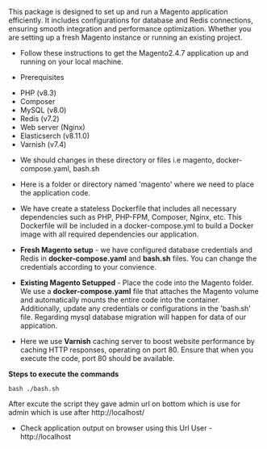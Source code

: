 This package is designed to set up and run a Magento application efficiently. It includes configurations for database and Redis connections, ensuring smooth integration and performance optimization. Whether you are setting up a fresh Magento instance or running an existing project.

* Follow these instructions to get the Magento2.4.7 application up and running on your local machine.

* Prerequisites
- PHP (v8.3)
- Composer
- MySQL (v8.0)
- Redis (v7.2)
- Web server (Nginx)
- Elasticserch (v8.11.0)
- Varnish (v7.4)


* We should changes in these directory or files i.e magento, docker-compose.yaml, bash.sh

* Here is a folder or directory named 'magento' where we need to place the application code.

* We have create a stateless Dockerfile that includes all necessary dependencies such as PHP, PHP-FPM, Composer, Nginx, etc. This Dockerfile will be included in a docker-compose.yml to build a Docker image with all required dependencies our application.

* **Fresh Magento setup** - we have configured database credentials and Redis in **docker-compose.yaml** and **bash.sh** files. You can change the credentials according to your convience.

* **Existing Magento Setupped** - Place the code into the Magento folder. We use a **docker-compose.yaml** file that attaches the Magento volume and automatically mounts the entire code into the container. Additionally, update any credentials or configurations in the 'bash.sh' file. Regarding mysql database migration will happen for data of our appication.

* Here we use **Varnish** caching server to boost website performance by caching HTTP responses, operating on port 80. Ensure that when you execute the code, port 80 should be available.


**Steps to execute the commands** 

    bash ./bash.sh

After excute the script they gave admin url on bottom which is use for admin which is use after http://localhost/

* Check application output on browser using this Url
User - http://localhost